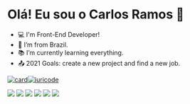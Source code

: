 # Olá! Eu sou o Carlos Ramos :wave: 

- :computer: I'm Front-End Developer!
- :house_with_garden: I’m from Brazil.
- :books: I’m currently learning everything.
- :outbox_tray: 2021 Goals: create a new project and find a new job.

[![card](https://github-readme-stats.vercel.app/api?username=ramos-carlos&theme=cobalt)](https://github.com/ramos-carlos/)[![iuricode](https://github-readme-stats.vercel.app/api/top-langs/?username=ramos-carlos&hide=html&layout=compact=true&theme=default)](https://github.com/ramos-carlos/)

<img src="https://img.shields.io/badge/HTML5-E34F26?style=for-the-badge&logo=html5&logoColor=white" /> <img src="https://img.shields.io/badge/CSS3-1572B6?style=for-the-badge&logo=css3&logoColor=white" /> <img src="https://img.shields.io/badge/Sass-CC6699?style=for-the-badge&logo=sass&logoColor=white" /> <img src="https://img.shields.io/badge/Bootstrap-563D7C?style=for-the-badge&logo=bootstrap&logoColor=white" /> <img src="https://img.shields.io/badge/JavaScript-F7DF1E?style=for-the-badge&logo=javascript&logoColor=black" /> <img src="https://img.shields.io/badge/React-20232A?style=for-the-badge&logo=react&logoColor=61DAFB" /> 

<img scr="https://raw.githubusercontent.com/ramos-carlos/carlosramos/output/github-contribution-grid-snake.svg" />





